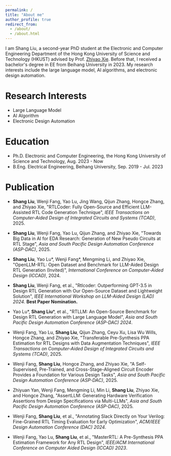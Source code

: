 ```yaml
---
permalink: /
title: "About me"
author_profile: true
redirect_from: 
  - /about/
  - /about.html
---
```


I am Shang Liu, a second-year PhD student at the Electronic and Computer Engineering Department of the Hong Kong University of Science and Technology (HKUST) advised by Prof. [Zhiyao Xie](https://zhiyaoxie.com/). Before that, I received a bachelor's degree in EE from Beihang University in 2023. My research interests include the large language model, AI algorithms, and electronic design automation. 

Research Interests
======
 * Large Language Model
 * AI Algorithm
 * Electronic Design Automation

Education
======
 * Ph.D. Electronic and Computer Engineering, the Hong Kong University of Science and Technology, Aug. 2023 - Now
 * B.Eng. Electrical Engineering, Beihang University, Sep. 2019 - Jul. 2023

Publication
======
* **Shang Liu**, Wenji Fang, Yao Lu, Jing Wang, Qijun Zhang, Hongce Zhang, and Zhiyao Xie, "RTLCoder: Fully Open-Source and Efficient LLM-Assisted RTL Code Generation Technique", *IEEE Transactions on Computer-Aided Design of Integrated Circuits and Systems (TCAD)*, 2025.

* **Shang Liu**, Wenji Fang, Yao Lu, Qijun Zhang, and Zhiyao Xie, "Towards Big Data in AI for EDA Research: Generation of New Pseudo Circuits at RTL Stage", *Asia and South Pacific Design Automation Conference (ASP-DAC)*, 2025.

* **Shang Liu**, Yao Lu\*, Wenji Fang\*, Mengming Li, and Zhiyao Xie, "OpenLLM-RTL: Open Dataset and Benchmark for LLM-Aided Design RTL Generation (Invited)", *International Conference on Computer-Aided Design (ICCAD)*, 2024.

* **Shang Liu**, Wenji Fang, et al., "Rtlcoder: Outperforming GPT-3.5 in Design RTL Generation with Our Open-Source Dataset and Lightweight Solution", *IEEE International Workshop on LLM-Aided Design (LAD) 2024*. **Best Paper Nomination.** 

* Yao Lu\*, **Shang Liu**\*, et al., "RTLLM: An Open-Source Benchmark for Design RTL Generation with Large Language Model", *Asia and South Pacific Design Automation Conference (ASP-DAC) 2024*.

* Wenji Fang, Yao Lu, **Shang Liu**, Qijun Zhang, Ceyu Xu, Lisa Wu Wills, Hongce Zhang, and Zhiyao Xie, "Transferable Pre-Synthesis PPA Estimation for RTL Designs with Data Augmentation Techniques", *IEEE Transactions on Computer-Aided Design of Integrated Circuits and Systems (TCAD)*, 2025.

* Wenji Fang, **Shang Liu**, Hongce Zhang, and Zhiyao Xie, "A Self-Supervised, Pre-Trained, and Cross-Stage-Aligned Circuit Encoder Provides a Foundation for Various Design Tasks", *Asia and South Pacific Design Automation Conference (ASP-DAC)*, 2025.

* Zhiyuan Yan, Wenji Fang, Mengming Li, Min Li, **Shang Liu**, Zhiyao Xie, and Hongce Zhang, "AssertLLM: Generating Hardware Verification Assertions from Design Specifications via Multi-LLMs", *Asia and South Pacific Design Automation Conference (ASP-DAC)*, 2025.

* Wenji Fang, **Shang Liu**, et al., "Annotating Slack Directly on Your Verilog: Fine-Grained RTL Timing Evaluation for Early Optimization", *ACM/IEEE Design Automation Conference (DAC) 2024*.

* Wenji Fang, Yao Lu, **Shang Liu**, et al., "MasterRTL: A Pre-Synthesis PPA Estimation Framework for Any RTL Design", *IEEE/ACM International Conference on Computer Aided Design (ICCAD) 2023*.
